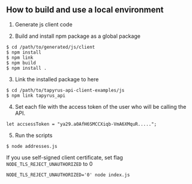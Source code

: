 ## How to build and use a local environment

1. Generate js client code 

2. Build and install npm package as a global package

```
$ cd /path/to/generated/js/client
$ npm install
$ npm link
$ npm build
$ npm install .
```

3. Link the installed package to here

```
$ cd /path/to/tapyrus-api-client-examples/js
$ npm link tapyrus_api
```

4. Set each file with the access token of the user who will be calling the API.

```
let accsessToken = "ya29.a0AfH6SMCCXiqb-VmA6XMquR.....";
```

5. Run the scripts

```
$ node addresses.js
```

If you use self-signed client certificate, set flag `NODE_TLS_REJECT_UNAUTHORIZED` to 0

```
NODE_TLS_REJECT_UNAUTHORIZED='0' node index.js
```